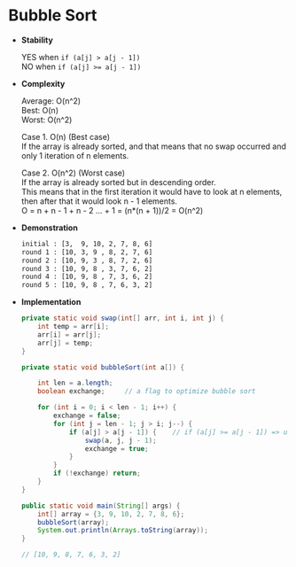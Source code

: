 # Bubble Sort

* **Stability**
    
    YES when `if (a[j] > a[j - 1])` <br>
    NO  when `if (a[j] >= a[j - 1])`

* **Complexity**

    Average: O(n^2)<br>
    Best:    O(n)<br>
    Worst:   O(n^2) 

    Case 1. O(n) (Best case)<br> 
    If the array is already sorted, and that means that no swap occurred and only 1 iteration of n elements.
       
    Case 2. O(n^2) (Worst case)<br> 
    If the array is already sorted but in descending order. <br> 
    This means that in the first iteration it would have to look at n elements, <br> 
    then after that it would look n - 1 elements.<br> 
    O = n + n - 1 + n - 2 ... + 1 = (n*(n + 1))/2 = O(n^2)
    
* **Demonstration**

    ```bash
    initial : [3,  9, 10, 2, 7, 8, 6]
    round 1 : [10, 3, 9 , 8, 2, 7, 6]
    round 2 : [10, 9, 3 , 8, 7, 2, 6]
    round 3 : [10, 9, 8 , 3, 7, 6, 2]
    round 4 : [10, 9, 8 , 7, 3, 6, 2]
    round 5 : [10, 9, 8 , 7, 6, 3, 2]
    ``` 
    
* **Implementation**
    
    ```java
    private static void swap(int[] arr, int i, int j) {
        int temp = arr[i];
        arr[i] = arr[j];
        arr[j] = temp;
    }
    ```
    
    ```java
    private static void bubbleSort(int a[]) {

        int len = a.length;
        boolean exchange;     // a flag to optimize bubble sort

        for (int i = 0; i < len - 1; i++) {
            exchange = false;
            for (int j = len - 1; j > i; j--) {
                if (a[j] > a[j - 1]) {    // if (a[j] >= a[j - 1]) => unstable
                    swap(a, j, j - 1);
                    exchange = true;
                }
            }
            if (!exchange) return;
        }
    }
    ```
        
    ```java
    public static void main(String[] args) {
        int[] array = {3, 9, 10, 2, 7, 8, 6};
        bubbleSort(array);
        System.out.println(Arrays.toString(array));
    }
    
    // [10, 9, 8, 7, 6, 3, 2]
  
    ```
